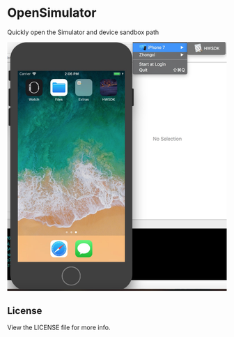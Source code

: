 # OpenSimulator
Quickly open the Simulator and device sandbox path

![AppScreen](https://github.com/XieXieZhongxi/OpenSimulator/blob/master/screenshot/DC1BF8CA-04E3-4FD8-A5B7-3F1734D4F7DE.png)

## License

View the LICENSE file for more info.

